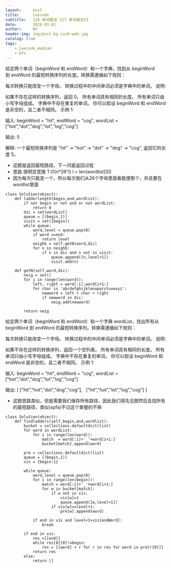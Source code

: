 ```yaml
---
layout:     post
title:      Leecode
subtitle:   126 单词接龙 127 单词接龙II
date:       2020-03-01
author:     WY
header-img: img/post-bg-ios9-web.jpg
catalog: true
tags:
    - Leecode_medium
    - bfs
---
```


给定两个单词（beginWord 和 endWord）和一个字典，找到从 beginWord 到 endWord 的最短转换序列的长度。转换需遵循如下规则：

每次转换只能改变一个字母。
转换过程中的中间单词必须是字典中的单词。
说明:

如果不存在这样的转换序列，返回 0。
所有单词具有相同的长度。
所有单词只由小写字母组成。
字典中不存在重复的单词。
你可以假设 beginWord 和 endWord 是非空的，且二者不相同。
示例 1:

输入:
beginWord = "hit",
endWord = "cog",
wordList = ["hot","dot","dog","lot","log","cog"]

输出: 5

解释: 一个最短转换序列是 "hit" -> "hot" -> "dot" -> "dog" -> "cog",
     返回它的长度 5。

- 这题是返回最短路径，下一问是返回过程
- 思路 很明显宽搜 T:O(n*26^l)  l = len(wordlist[0])
- 因为每次只能变一个，所以每次我们从26个字母里面看能便那个，并且要在wordlist里面

```
class Solution(object):
    def ladderlength(begin,end,wordlist):
        if not begin or not end or not wordList:
            return 0
        dic = set(wordList)
        queue = [(begin,1)]
        visit = set([begin])
        while queue:
            word,level = queue.pop(0)
            if word ==end:
                return level
            neighb = self.getN(word,dic)
            for n in neighb:
                if n in dic and n not in visit:
                    queue.append([n,level+1])
                    visit.add(n)

    def getN(self,word,dic):
        neig = set()
        for i in range(len(word)):
            left, right = word[:i],word[i+1:]
            for char in 'abcdefghijklmnopqrstuvwxyz':
                newword = left + char + right
                if newword in dic:
                    neig.add(newword)

        return neig
```

给定两个单词（beginWord 和 endWord）和一个字典 wordList，找出所有从 beginWord 到 endWord 的最短转换序列。转换需遵循如下规则：

每次转换只能改变一个字母。
转换过程中的中间单词必须是字典中的单词。
说明:

如果不存在这样的转换序列，返回一个空列表。
所有单词具有相同的长度。
所有单词只由小写字母组成。
字典中不存在重复的单词。
你可以假设 beginWord 和 endWord 是非空的，且二者不相同。
示例 1:

输入:
beginWord = "hit",
endWord = "cog",
wordList = ["hot","dot","dog","lot","log","cog"]

输出:
[
  ["hit","hot","dot","dog","cog"],
  ["hit","hot","lot","log","cog"]
]

- 这题思路类似，但是需要我们保存所有路径，因此我们得先见图然后去找所有的最短路径，类似(spfa)不过这个掌握的不熟

```
class Solution(object):
    def findladders(self,begin,end,wordlist):
        bucket = collections.defaultdict(list)
        for word in wordList:
            for i in range(len(word)):
                match  = word[:i]+'_'+word[i+1:]
                bucket[match].append(word)

        pre = collections.defaultdict(list)
        queue = [(begin,1)]
        vis = {begin:1}

        while queue:
            word,level = queue.pop(0)
            for i in range(len(begin)):
                match = word[:i]+'_'+word[i+1:]
                for w in bucket[match]:
                    if w not in vis:
                        vis[w]=1
                        queue.append([w,level+1])
                    if vis[w]==level+1:
                        pre[w].append(word)

            if end in vis and level+1>vis[endWord]:
                break
                
        if end in vis:
            res =[[end]]
            while res[0][0]!=begin:
                res = [[word] + r for r in res for word in pre[r[0]]]
            return res
        else:
            return []
```